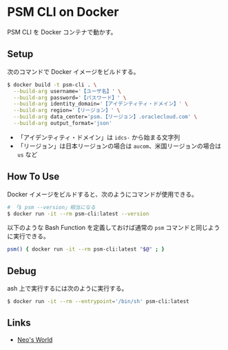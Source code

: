 # PSM CLI on Docker

PSM CLI を Docker コンテナで動かす。


## Setup

次のコマンドで Docker イメージをビルドする。

```sh
$ docker build -t psm-cli . \
  --build-arg username='【ユーザ名】' \
  --build-arg password='【パスワード】' \
  --build-arg identity_domain='【アイデンティティ・ドメイン】' \
  --build-arg region='【リージョン】' \
  --build-arg data_center='psm.【リージョン】.oraclecloud.com' \
  --build-arg output_format='json'
```

- 「アイデンティティ・ドメイン」は `idcs-` から始まる文字列
- 「リージョン」は日本リージョンの場合は `aucom`、米国リージョンの場合は `us` など


## How To Use

Docker イメージをビルドすると、次のようにコマンドが使用できる。

```sh
# 「$ psm --version」相当になる
$ docker run -it --rm psm-cli:latest --version
```

以下のような Bash Function を定義しておけば通常の `psm` コマンドと同じように実行できる。

```sh
psm() { docker run -it --rm psm-cli:latest "$@" ; }
```


## Debug

ash 上で実行するには次のように実行する。

```sh
$ docker run -it --rm --entrypoint='/bin/sh' psm-cli:latest
```


## Links

- [Neo's World](https://neos21.net/)
